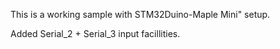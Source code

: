 This is a working sample with STM32Duino-Maple Mini" setup.

Added Serial_2 + Serial_3 input facillities.
